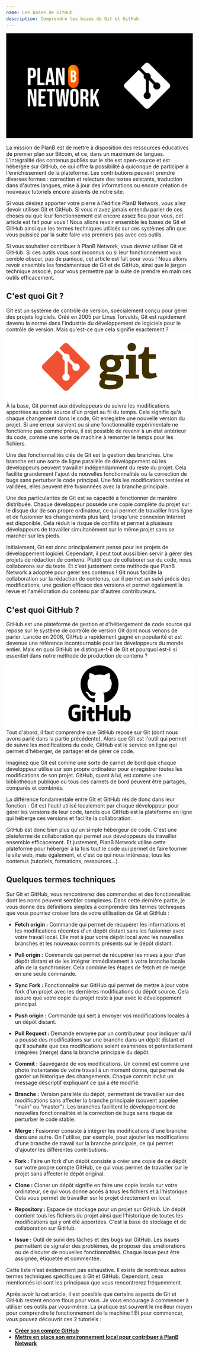 ```yaml
---
name: Les bases de GitHub
description: Comprendre les bases de Git et GitHub
---
```


![cover](assets/cover.webp)

La mission de PlanB est de mettre à disposition des ressources éducatives de premier plan sur Bitcoin, et ce, dans un maximum de langues. L'intégralité des contenus publiés sur le site est open-source et est hébergée sur GitHub, ce qui offre la possibilité à quiconque de participer à l'enrichissement de la plateforme. Les contributions peuvent prendre diverses formes : correction et relecture des textes existants, traduction dans d'autres langues, mise à jour des informations ou encore création de nouveaux tutoriels encore absents de notre site.

Si vous désirez apporter votre pierre à l'édifice PlanB Network, vous allez devoir utiliser Git et GitHub. Si vous n'avez jamais entendu parler de ces choses ou que leur fonctionnement est encore assez flou pour vous, cet article est fait pour vous ! Nous allons revoir ensemble les bases de Git et GitHub ainsi que les termes techniques utilisés sur ces systèmes afin que vous puissiez par la suite faire vos premiers pas avec ces outils.

Si vous souhaitez contribuer à PlanB Network, vous devrez utiliser Git et GitHub. Si ces outils vous sont inconnus ou si leur fonctionnement vous semble obscur, pas de panique, cet article est fait pour vous ! Nous allons revoir ensemble les fondamentaux de Git et de GitHub, ainsi que le jargon technique associé, pour vous permettre par la suite de prendre en main ces outils efficacement.

## C'est quoi Git ?

Git est un système de contrôle de version, spécialement conçu pour gérer des projets logiciels. Créé en 2005 par Linus Torvalds, Git est rapidement devenu la norme dans l'industrie du développement de logiciels pour le contrôle de version. Mais qu'est-ce que cela signifie exactement ?
![git](assets/1.webp)
À la base, Git permet aux développeurs de suivre les modifications apportées au code source d'un projet au fil du temps. Cela signifie qu'à chaque changement dans le code, Git enregistre une nouvelle version du projet. Si une erreur survient ou si une fonctionnalité expérimentale ne fonctionne pas comme prévu, il est possible de revenir à un état antérieur du code, comme une sorte de machine à remonter le temps pour les fichiers.

Une des fonctionnalités clés de Git est la gestion des branches. Une branche est une sorte de ligne parallèle de développement où les développeurs peuvent travailler indépendamment du reste du projet. Cela facilite grandement l'ajout de nouvelles fonctionnalités ou la correction de bugs sans perturber le code principal. Une fois les modifications testées et validées, elles peuvent être fusionnées avec la branche principale.

Une des particularités de Git est sa capacité à fonctionner de manière distribuée. Chaque développeur possède une copie complète du projet sur le disque dur de son propre ordinateur, ce qui permet de travailler hors ligne et de fusionner les changements plus tard, lorsqu'une connexion Internet est disponible. Cela réduit le risque de conflits et permet à plusieurs développeurs de travailler simultanément sur le même projet sans se marcher sur les pieds.

Initialement, Git est donc principalement pensé pour les projets de développement logiciel. Cependant, il peut tout aussi bien servir à gérer des projets de rédaction de contenu. Plutôt que de collaborer sur du code, nous collaborons sur du texte. Et c'est justement cette méthode que PlanB Network a adoptée pour gérer ses contenus ! Git nous facilite la collaboration sur la rédaction de contenus, car il permet un suivi précis des modifications, une gestion efficace des versions et permet également la revue et l'amélioration du contenu par d'autres contributeurs. 

## C'est quoi GitHub ?

GitHub est une plateforme de gestion et d'hébergement de code source qui repose sur le système de contrôle de version Git dont nous venons de parler. Lancée en 2008, GitHub a rapidement gagné en popularité et est devenue une référence incontournable pour les développeurs du monde entier. Mais en quoi GitHub se distingue-t-il de Git et pourquoi est-il si essentiel dans notre méthode de production de contenu ?
![github](assets/2.webp)
Tout d'abord, il faut comprendre que GitHub repose sur Git (dont nous avons parlé dans la partie précédente). Alors que Git est l'outil qui permet de suivre les modifications du code, GitHub est le service en ligne qui permet d'héberger, de partager et de gérer ce code.

Imaginez que Git est comme une sorte de carnet de bord que chaque développeur utilise sur son propre ordinateur pour enregistrer toutes les modifications de son projet. GitHub, quant à lui, est comme une bibliothèque publique où tous ces carnets de bord peuvent être partagés, comparés et combinés.

La différence fondamentale entre Git et GitHub réside donc dans leur fonction : Git est l'outil utilisé localement par chaque développeur pour gérer les versions de leur code, tandis que GitHub est la plateforme en ligne qui héberge ces versions et facilite la collaboration.

GitHub est donc bien plus qu'un simple hébergeur de code. C'est une plateforme de collaboration qui permet aux développeurs de travailler ensemble efficacement. Et justement, PlanB Network utilise cette plateforme pour héberger à la fois tout le code qui permet de faire tourner le site web, mais également, et c'est ce qui nous intéresse, tous les contenus (tutoriels, formations, ressources...).

## Quelques termes techniques

Sur Git et GitHub, vous rencontrerez des commandes et des fonctionnalités dont les noms peuvent sembler complexes. Dans cette dernière partie, je vous donne des définitions simples à comprendre des termes techniques que vous pourriez croiser lors de votre utilisation de Git et GitHub :

- **Fetch origin :** Commande qui permet de récupérer les informations et les modifications récentes d'un dépôt distant sans les fusionner avec votre travail local. Elle met à jour votre dépôt local avec les nouvelles branches et les nouveaux commits présents sur le dépôt distant.

- **Pull origin :** Commande qui permet de récupérer les mises à jour d'un dépôt distant et de les intégrer immédiatement à votre branche locale afin de la synchroniser. Cela combine les étapes de fetch et de merge en une seule commande.

- **Sync Fork :** Fonctionnalité sur GitHub qui permet de mettre à jour votre fork d'un projet avec les dernières modifications du dépôt source. Cela assure que votre copie du projet reste à jour avec le développement principal.

- **Push origin :** Commande qui sert à envoyer vos modifications locales à un dépôt distant.

- **Pull Request :** Demande envoyée par un contributeur pour indiquer qu'il a poussé des modifications sur une branche dans un dépôt distant et qu'il souhaite que ces modifications soient examinées et potentiellement intégrées (merge) dans la branche principale du dépôt.

- **Commit :** Sauvegarde de vos modifications. Un commit est comme une photo instantanée de votre travail à un moment donné, qui permet de garder un historique des changements. Chaque commit inclut un message descriptif expliquant ce qui a été modifié.

- **Branche :** Version parallèle du dépôt, permettant de travailler sur des modifications sans affecter la branche principale (souvent appelée "main" ou "master"). Les branches facilitent le développement de nouvelles fonctionnalités et la correction de bugs sans risque de perturber le code stable.

- **Merge :** Fusionner consiste à intégrer les modifications d'une branche dans une autre. On l'utilise, par exemple, pour ajouter les modifications d'une branche de travail sur la branche principale, ce qui permet d'ajouter les différentes contributions.

- **Fork :** Faire un fork d'un dépôt consiste à créer une copie de ce dépôt sur votre propre compte GitHub, ce qui vous permet de travailler sur le projet sans affecter le dépôt original.

- **Clone :** Cloner un dépôt signifie en faire une copie locale sur votre ordinateur, ce qui vous donne accès à tous les fichiers et à l'historique. Cela vous permet de travailler sur le projet directement en local.

- **Repository :** Espace de stockage pour un projet sur GitHub. Un dépôt contient tous les fichiers du projet ainsi que l'historique de toutes les modifications qui y ont été apportées. C'est la base de stockage et de collaboration sur GitHub.

- **Issue :** Outil de suivi des tâches et des bugs sur GitHub. Les issues permettent de signaler des problèmes, de proposer des améliorations ou de discuter de nouvelles fonctionnalités. Chaque issue peut être assignée, étiquetée et commentée.

Cette liste n'est évidemment pas exhaustive. Il existe de nombreux autres termes techniques spécifiques à Git et GitHub. Cependant, ceux mentionnés ici sont les principaux que vous rencontrerez fréquemment.

Après avoir lu cet article, il est possible que certains aspects de Git et GitHub restent encore flous pour vous. Je vous encourage à commencer à utiliser ces outils par vous-même. La pratique est souvent le meilleur moyen pour comprendre le fonctionnement de la machine ! Et pour commencer, vous pouvez découvrir ces 2 tutoriels :
- **[Créer son compte GitHub](https://planb.network/fr/tutorials/others/create-github-account)**
- **[Mettre en place son environnement local pour contribuer à PlanB Network](https://planb.network/fr/tutorials/others/github-desktop-work-environment)**
